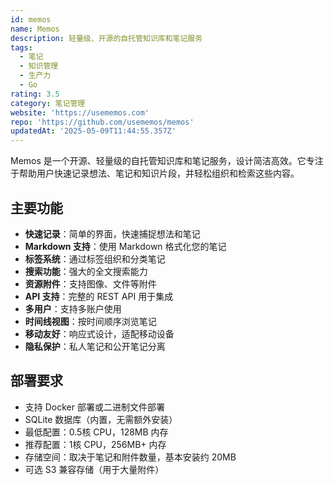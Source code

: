 ```yaml
---
id: memos
name: Memos
description: 轻量级、开源的自托管知识库和笔记服务
tags:
  - 笔记
  - 知识管理
  - 生产力
  - Go
rating: 3.5
category: 笔记管理
website: 'https://usememos.com'
repo: 'https://github.com/usememos/memos'
updatedAt: '2025-05-09T11:44:55.357Z'
---
```


Memos 是一个开源、轻量级的自托管知识库和笔记服务，设计简洁高效。它专注于帮助用户快速记录想法、笔记和知识片段，并轻松组织和检索这些内容。

## 主要功能

- **快速记录**：简单的界面，快速捕捉想法和笔记
- **Markdown 支持**：使用 Markdown 格式化您的笔记
- **标签系统**：通过标签组织和分类笔记
- **搜索功能**：强大的全文搜索能力
- **资源附件**：支持图像、文件等附件
- **API 支持**：完整的 REST API 用于集成
- **多用户**：支持多账户使用
- **时间线视图**：按时间顺序浏览笔记
- **移动友好**：响应式设计，适配移动设备
- **隐私保护**：私人笔记和公开笔记分离

## 部署要求

- 支持 Docker 部署或二进制文件部署
- SQLite 数据库（内置，无需额外安装）
- 最低配置：0.5核 CPU，128MB 内存
- 推荐配置：1核 CPU，256MB+ 内存
- 存储空间：取决于笔记和附件数量，基本安装约 20MB
- 可选 S3 兼容存储（用于大量附件） 
